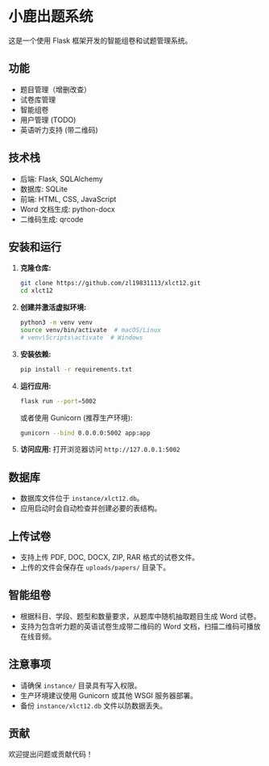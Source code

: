 # 小鹿出题系统

这是一个使用 Flask 框架开发的智能组卷和试题管理系统。

## 功能

- 题目管理（增删改查）
- 试卷库管理
- 智能组卷
- 用户管理 (TODO)
- 英语听力支持 (带二维码)

## 技术栈

- 后端: Flask, SQLAlchemy
- 数据库: SQLite
- 前端: HTML, CSS, JavaScript
- Word 文档生成: python-docx
- 二维码生成: qrcode

## 安装和运行

1.  **克隆仓库:**

    ```bash
    git clone https://github.com/zl19831113/xlct12.git
    cd xlct12
    ```

2.  **创建并激活虚拟环境:**

    ```bash
    python3 -m venv venv
    source venv/bin/activate  # macOS/Linux
    # venv\Scripts\activate  # Windows
    ```

3.  **安装依赖:**

    ```bash
    pip install -r requirements.txt
    ```

4.  **运行应用:**

    ```bash
    flask run --port=5002
    ```
    或者使用 Gunicorn (推荐生产环境):
    ```bash
    gunicorn --bind 0.0.0.0:5002 app:app
    ```

5.  **访问应用:** 打开浏览器访问 `http://127.0.0.1:5002`

## 数据库

- 数据库文件位于 `instance/xlct12.db`。
- 应用启动时会自动检查并创建必要的表结构。

## 上传试卷

- 支持上传 PDF, DOC, DOCX, ZIP, RAR 格式的试卷文件。
- 上传的文件会保存在 `uploads/papers/` 目录下。

## 智能组卷

- 根据科目、学段、题型和数量要求，从题库中随机抽取题目生成 Word 试卷。
- 支持为包含听力题的英语试卷生成带二维码的 Word 文档，扫描二维码可播放在线音频。

## 注意事项

- 请确保 `instance/` 目录具有写入权限。
- 生产环境建议使用 Gunicorn 或其他 WSGI 服务器部署。
- 备份 `instance/xlct12.db` 文件以防数据丢失。

## 贡献

欢迎提出问题或贡献代码！ 